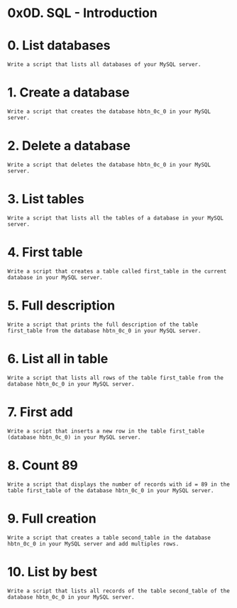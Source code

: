 # 0x0D. SQL - Introduction

# 0. List databases

    Write a script that lists all databases of your MySQL server.

# 1. Create a database


    Write a script that creates the database hbtn_0c_0 in your MySQL server.

# 2. Delete a database

    Write a script that deletes the database hbtn_0c_0 in your MySQL server.

 # 3. List tables

    Write a script that lists all the tables of a database in your MySQL server.

# 4. First table


    Write a script that creates a table called first_table in the current database in your MySQL server.

# 5. Full description

    Write a script that prints the full description of the table first_table from the database hbtn_0c_0 in your MySQL server.

# 6. List all in table

    Write a script that lists all rows of the table first_table from the database hbtn_0c_0 in your MySQL server.

# 7. First add


    Write a script that inserts a new row in the table first_table (database hbtn_0c_0) in your MySQL server.

# 8. Count 89

    
    Write a script that displays the number of records with id = 89 in the table first_table of the database hbtn_0c_0 in your MySQL server.

# 9. Full creation


    Write a script that creates a table second_table in the database hbtn_0c_0 in your MySQL server and add multiples rows.

# 10. List by best


    Write a script that lists all records of the table second_table of the database hbtn_0c_0 in your MySQL server.


